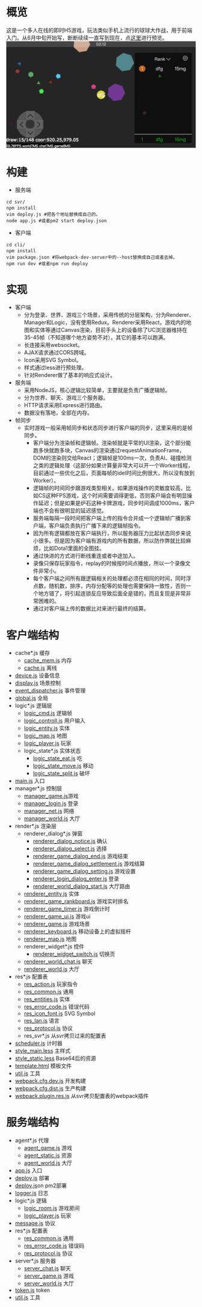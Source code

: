 # 概览
这是一个多人在线的即时H5游戏，玩法类似手机上流行的球球大作战，用于前端入门。从6月中旬开始写，断断续续一直写到现在，点[这里](http://rawgit.com/lolBig/ball/master/cli/dist/)进行预览。
![Scerenshot](https://raw.githubusercontent.com/lolBig/ball/master/screenshot.png)
# 构建

- 服务端
```
cd svr/
npm install
vim deploy.js #把各个地址替换成自己的。
node app.js #或者pm2 start deploy.json
```
- 客户端
```
cd cli/
npm install
vim package.json #将webpack-dev-server中的--host替换成自己或者去掉。
npm run dev #或者npm run deploy
```

# 实现
- 客户端
    - 分为登录、世界、游戏三个场景，采用传统的分层架构，分为Renderer、Manager和Logic，没有使用Redux。Renderer采用React，游戏内的地图和实体等通过Canvas渲染，目前手头上的设备除了UC浏览器维持在35-45帧（不知道哪个地方姿势不对），其它的基本可以跑满。
    - 长连接采用websocket。
    - AJAX请求通过CORS跨域。
    - Icon采用SVG Symbol。
    - 样式通过less进行预处理。
    - 针对Renderer做了基本的响应式设计。
- 服务端
    - 采用NodeJS，核心逻辑比较简单，主要就是负责广播逻辑帧。
    - 分为世界、聊天、游戏三个服务器。
    - HTTP请求采用Express进行路由。
    - 数据没有落地，全部在内存。
- 帧同步
    - 实时游戏一般采用帧同步和状态同步进行客户端的同步，这里采用的是帧同步。
        - 客户端分为渲染帧和逻辑帧。渲染帧就是平常的UI渲染，这个部分能跑多快就跑多块，Canvas的渲染通过requestAnimationFrame，DOM的渲染则交给React；逻辑帧是100ms一次，负责AI、碰撞检测之类的逻辑处理（这部分如果计算量非常大可以开一个Worker线程，目前通过一些优化之后，页面每帧的idel时间比例很大，所以没有放到Worker）。
        - 逻辑帧的时间同步跟游戏类型相关。如果游戏操作的灵敏度较高，比如CS这种FPS游戏，这个时间需要调得更低，否则客户端会有明显操作延迟；但是如果是炉石这种卡牌游戏，同步时间调成1000ms，客户端也不会有很明显的延迟感觉。
        - 服务端每隔一段时间把客户端上传的指令合并成一个逻辑帧广播到客户端，客户端负责执行广播下来的逻辑帧指令。
        - 因为所有逻辑都放在客户端执行，所以服务器压力比起状态同步来说小很多。但是因为客户端有游戏内的所有数据，所以防作弊就比较麻烦，比如Dota1里面的全图挂。
        - 通过快进的方式进行断线重连或者中途加入。
        - 录像只保存玩家指令，replay的时候按时间点播放，所以一个录像文件非常小。
        - 每个客户端之间所有跟逻辑相关的处理都必须在相同的时间，同时浮点数，随机数，排序，内存分配等的处理也需要保持一致性，否则一个地方错了，将引起连锁反应导致后面全是错的，而且复现是非常非常困难的。
        - 通过对客户端上传的数据比对来进行最终的结算。

# 客户端结构
- cache*.js 缓存
    - [cache_mem.js](https://github.com/lolBig/ball/blob/master/cli/cache_mem.js) 内存
    - [cache.js](https://github.com/lolBig/ball/blob/master/cli/cache.js) 离线
- [device.js](https://github.com/lolBig/ball/blob/master/cli/device.js) 设备信息
- [display.js](https://github.com/lolBig/ball/blob/master/cli/display.js) 场景控制
- [event_dispatcher.js](https://github.com/lolBig/ball/blob/master/cli/event_dispatcher.js) 事件管理
- [global.js](https://github.com/lolBig/ball/blob/master/cli/global.js) 全局
- logic*.js 逻辑层
    - [logic_cmd.js](https://github.com/lolBig/ball/blob/master/cli/logic_cmd.js) 逻辑帧
    - [logic_controll.js](https://github.com/lolBig/ball/blob/master/cli/logic_controll.js) 用户输入
    - [logic_entity.js](https://github.com/lolBig/ball/blob/master/cli/logic_entity.js) 实体
    - [logic_map.js](https://github.com/lolBig/ball/blob/master/cli/logic_map.js) 地图
    - [logic_player.js](https://github.com/lolBig/ball/blob/master/cli/logic_player.js) 玩家
    - logic_state*.js 实体状态
        - [logic_state_eat.js](https://github.com/lolBig/ball/blob/master/cli/logic_state_eat.js) 吃
        - [logic_state_move.js](https://github.com/lolBig/ball/blob/master/cli/logic_state_move.js) 移动
        - [logic_state_split.js](https://github.com/lolBig/ball/blob/master/cli/logic_state_split.js) 破坏
- [main.js](https://github.com/lolBig/ball/blob/master/cli/main.js) 入口
- manager*.js 控制层
    - [manager_game.js](https://github.com/lolBig/ball/blob/master/cli/manager_game.js)游戏
    - [manager_login.js](https://github.com/lolBig/ball/blob/master/cli/manager_login.js) 登录
    - [manager_net.js](https://github.com/lolBig/ball/blob/master/cli/manager_net.js) 网络
    - [manager_world.js](https://github.com/lolBig/ball/blob/master/cli/manager_world.js) 大厅
- render*.js 渲染层
    - renderer_dialog*.js 弹窗
        - [renderer_dialog_notice.js](https://github.com/lolBig/ball/blob/master/cli/renderer_dialog_notice.jsx) 确认
        - [renderer_dialog_select.js](https://github.com/lolBig/ball/blob/master/cli/renderer_dialog_select.jsx) 选择
        - [renderer_game_dialog_end.js](https://github.com/lolBig/ball/blob/master/cli/renderer_game_dialog_end.jsx) 游戏结束
        - [renderer_game_dialog_settlement.js](https://github.com/lolBig/ball/blob/master/cli/renderer_game_dialog_settlement.jsx) 游戏结算
        - [renderer_game_dialog_setting.js](https://github.com/lolBig/ball/blob/master/cli/renderer_dialog_setting.jsx) 游戏设置
        - [renderer_login_dialog_enter.js](https://github.com/lolBig/ball/blob/master/cli/renderer_login_dialog_enter.jsx) 登录
        - [renderer_world_dialog_start.js](https://github.com/lolBig/ball/blob/master/cli/renderer_world_dialog_start.jsx) 大厅路由
    - [renderer_entity.js](https://github.com/lolBig/ball/blob/master/cli/renderer_entity.jsx) 实体
    - [renderer_game_rankboard.js](https://github.com/lolBig/ball/blob/master/cli/renderer_game_rankboard.jsx) 游戏实时排名
    - [renderer_game_timer.js](https://github.com/lolBig/ball/blob/master/cli/renderer_game_timer.jsx) 游戏倒计时
    - [renderer_game_ui.js](https://github.com/lolBig/ball/blob/master/cli/renderer_game_ui.jsx) 游戏ui
    - [renderer_game.js](https://github.com/lolBig/ball/blob/master/cli/renderer_game.jsx) 游戏场景
    - [renderer_keyboard.js](https://github.com/lolBig/ball/blob/master/cli/renderer_keyboard.jsx) 移动设备上的虚拟摇杆
    - [renderer_map.js](https://github.com/lolBig/ball/blob/master/cli/renderer_map.jsx) 地图
    - renderer_widget*.js 控件
        - [renderer_widget_switch.js](https://github.com/lolBig/ball/blob/master/cli/renderer_widget_switch.jsx) 切换页
    - [renderer_world_chat.js](https://github.com/lolBig/ball/blob/master/cli/renderer_world_chat.jsx) 聊天
    - [renderer_world.js](https://github.com/lolBig/ball/blob/master/cli/renderer_world.jsx) 大厅
- res*.js 配置表
    - [res_action.js](https://github.com/lolBig/ball/blob/master/cli/res_action.js) 玩家指令
    - [res_common.js](https://github.com/lolBig/ball/blob/master/cli/res_common.js) 通用
    - [res_entities.js](https://github.com/lolBig/ball/blob/master/cli/res_entities.js) 实体
    - [res_error_code.js](https://github.com/lolBig/ball/blob/master/cli/res_error_code.js) 错误代码
    - [res_icon_font.js](https://github.com/lolBig/ball/blob/master/cli/res_icon_font.js) SVG Symbol
    - [res_lan.js](https://github.com/lolBig/ball/blob/master/cli/res_lan.js) 语言
    - [res_protocol.js](https://github.com/lolBig/ball/blob/master/cli/res_protocol.js) 协议
    - res_svr*.js 从svr拷贝过来的配置表
- [scheduler.js](https://github.com/lolBig/ball/blob/master/cli/scheduler.js) 计时器
- [style_main.less](https://github.com/lolBig/ball/blob/master/cli/style_main.less) 主样式
- [style_static.less](https://github.com/lolBig/ball/blob/master/cli/style_static.less) Base64后的资源
- [template.html](https://github.com/lolBig/ball/blob/master/cli/template.html) 模板文件
- [util.js](https://github.com/lolBig/ball/blob/master/cli/util.js) 工具
- [webpack.cfg.dev.js](https://github.com/lolBig/ball/blob/master/cli/webpack.cfg.dev.js) 开发构建
- [webpack.cfg.dist.js](https://github.com/lolBig/ball/blob/master/cli/webpack.cfg.dist.js) 生产构建
- [webpack.plugin.res.js](https://github.com/lolBig/ball/blob/master/cli/webpack.plugin.res.js) 从svr拷贝配置表的webpack插件

# 服务端结构
- agent*.js 代理
    - [agent_game.js](https://github.com/lolBig/ball/blob/master/svr/agent_game.js) 游戏
    - [agent_static.js](https://github.com/lolBig/ball/blob/master/svr/agent_static.js) 资源
    - [agent_world.js](https://github.com/lolBig/ball/blob/master/svr/agent_world.js) 大厅
- [app.js](https://github.com/lolBig/ball/blob/master/svr/app.js) 入口
- [deploy.js](https://github.com/lolBig/ball/blob/master/svr/deploy.js) 部署
- [deploy.js](https://github.com/lolBig/ball/blob/master/svr/deploy.json)on pm2部署
- [logger.js](https://github.com/lolBig/ball/blob/master/svr/logger.js) 日志
- logic*.js 逻辑
    - [logic_room.js](https://github.com/lolBig/ball/blob/master/svr/logic_room.js) 游戏房间
    - [logic_player.js](https://github.com/lolBig/ball/blob/master/svr/logic_player.js) 玩家
- [message.js](https://github.com/lolBig/ball/blob/master/svr/message.js) 协议
- res*.js 配置表
    - [res_common.js](https://github.com/lolBig/ball/blob/master/svr/res_common.js) 通用
    - [res_error_code.js](https://github.com/lolBig/ball/blob/master/svr/res_error_code.js) 错误码
    - [res_protocol.js](https://github.com/lolBig/ball/blob/master/svr/res_protocol.js) 协议
- server*.js 服务器
    - [server_chat.js](https://github.com/lolBig/ball/blob/master/svr/server_chat.js) 聊天
    - [server_game.js](https://github.com/lolBig/ball/blob/master/svr/server_game.js) 游戏
    - [server_world.js](https://github.com/lolBig/ball/blob/master/svr/server_world.js) 大厅
- [token.js](https://github.com/lolBig/ball/blob/master/svr/token.js) token
- [util.js](https://github.com/lolBig/ball/blob/master/svr/util.js) 工具
